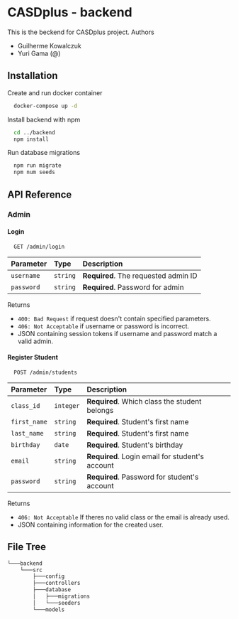 
# CASDplus - backend

This is the beckend for CASDplus project. Authors
- Guilherme Kowalczuk
- Yuri Gama (@)


## Installation

Create and run docker container

```bash
  docker-compose up -d
```

Install backend with npm

```bash
  cd ../backend
  npm install
```

Run database migrations
```bash
  npm run migrate
  npm num seeds
```


## API Reference

### Admin

#### Login

```http
  GET /admin/login
```

| Parameter | Type     | Description                |
| :-------- | :------- | :------------------------- |
| `username`| `string` | **Required**. The requested admin ID |
| `password`| `string` | **Required**. Password for admin | 


Returns 
- `400: Bad Request` if request doesn't contain specified parameters.
- `406: Not Acceptable` if username or password is incorrect.
- JSON containing session tokens if username and password match a valid admin.


#### Register Student

```http
  POST /admin/students
```

| Parameter | Type     | Description                       |
| :-------- | :------- | :-------------------------------- |
| `class_id`      | `integer` | **Required**. Which class the student belongs |
| `first_name`      | `string` | **Required**. Student's first name |
| `last_name`      | `string` | **Required**. Student's first name |
| `birthday`      | `date` | **Required**. Student's birthday |
| `email`      | `string` | **Required**. Login email for student's account |
| `password`      | `string` | **Required**. Password for student's account |

Returns 
- `406: Not Acceptable` If theres no valid class or the email is already used.
- JSON containing information for the created user.


## File Tree

```bash
└───backend
    └───src
        ├───config
        ├───controllers
        ├───database
        │   ├───migrations
        │   └───seeders
        └───models
```
